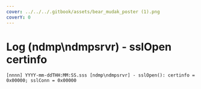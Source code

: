```yaml
---
cover: ../../../.gitbook/assets/bear_mudak_poster (1).png
coverY: 0
---
```


# Log (ndmp\ndmpsrvr) - sslOpen certinfo

```
[nnnn] YYYY-mm-ddTHH:MM:SS.sss [ndmp\ndmpsrvr] - sslOpen(): certinfo = 0x00000; sslConn = 0x00000
```
